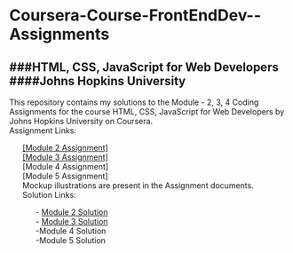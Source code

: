 <head>
  <h1>Coursera-Course-FrontEndDev--Assignments</h1>

<body>
  <h2>###HTML, CSS, JavaScript for Web Developers ####Johns Hopkins University </h2>

  <p>
    <div>This repository contains my solutions to the Module - 2, 3, 4 Coding Assignments for the course HTML, CSS, JavaScript for Web Developers by Johns Hopkins University on Coursera. 
      <div>Assignment Links: 
      </div>
  <section>
    <ol>
      <div> <a href="https://docs.google.com/document/d/1SJp2oy2vccfEgcIVc6qmx1No1atGzBGr0vsPbxxqi_0/edit#" target="_blank" title="Coursera Course Module 2 Assignment">[Module 2 Assignment]</a>
        <div> <a href="https://docs.google.com/document/d/1ALqgpYKp5n8WxRcRtImggIwa8nNDiLg98Xcq37ETHcI/edit?usp=sharing" target="_blank" title="Coursera Course Module 3 Assignment">[Module 3 Assignment]</a>
          <div>[Module 4 Assignment]
            <div>[Module 5 Assignment]
       </div>
  <div>Mockup illustrations are present in the Assignment documents. </div>
    <div>Solution Links: 
    <ul>
      <div>- <a href="https://quananhle.github.io/Coursera-Course4-FrontEndDev-Assignment/Module%202%20Solution/index.html" target="_blank" title="Coursera Module 2 Solution">Module 2 Solution</a> 
        <div>- <a href="https://github.com/Quananhle/Coursera-Course4-FrontEndDev-Assignment/blob/master/Module%203%20Solution/index.html" target="_blank" title="Coursera Module 3 Solution">Module 3 Solution</a>
          <div>-Module 4 Solution 
            <div>-Module 5 Solution 
      </div>
